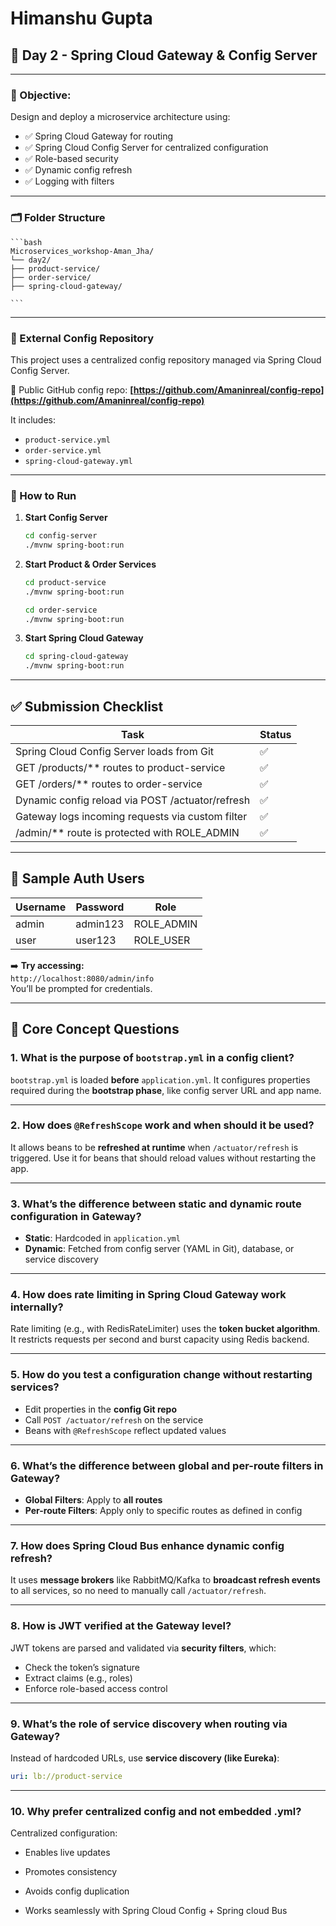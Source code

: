 # Himanshu Gupta

## 📅 Day 2 - Spring Cloud Gateway & Config Server

---

### 🧩 Objective:
Design and deploy a microservice architecture using:
- ✅ Spring Cloud Gateway for routing
- ✅ Spring Cloud Config Server for centralized configuration
- ✅ Role-based security
- ✅ Dynamic config refresh
- ✅ Logging with filters

---

### 🗂️ Folder Structure

    ```bash
    Microservices_workshop-Aman_Jha/
    └── day2/
    ├── product-service/
    ├── order-service/
    ├── spring-cloud-gateway/
    
    ```
---

### 🔗 External Config Repository

This project uses a centralized config repository managed via Spring Cloud Config Server.

📁 Public GitHub config repo:
**[https://github.com/Amaninreal/config-repo](https://github.com/Amaninreal/config-repo)**

It includes:
- `product-service.yml`
- `order-service.yml`
- `spring-cloud-gateway.yml`

---

### 🧪 How to Run

1. **Start Config Server**
   ```bash
   cd config-server
   ./mvnw spring-boot:run
   ```
2. **Start Product & Order Services**
    ```bash
    cd product-service
    ./mvnw spring-boot:run
    
    cd order-service
    ./mvnw spring-boot:run
    
    ```

3. **Start Spring Cloud Gateway**
    ```bash
    cd spring-cloud-gateway
    ./mvnw spring-boot:run
   ```
---
## ✅ Submission Checklist

| Task                                                       | Status |
|------------------------------------------------------------|--------|
| Spring Cloud Config Server loads from Git                  | ✅     |
| GET /products/** routes to product-service                 | ✅     |
| GET /orders/** routes to order-service                     | ✅     |
| Dynamic config reload via POST /actuator/refresh           | ✅     |
| Gateway logs incoming requests via custom filter           | ✅     |
| /admin/** route is protected with ROLE_ADMIN               | ✅     |

---

## 🔐 Sample Auth Users

| Username | Password  | Role       |
|----------|-----------|------------|
| admin    | admin123  | ROLE_ADMIN |
| user     | user123   | ROLE_USER  |

➡️ **Try accessing:**  
`http://localhost:8080/admin/info`  
You’ll be prompted for credentials.

---

## 📘 Core Concept Questions

### 1. What is the purpose of `bootstrap.yml` in a config client?
`bootstrap.yml` is loaded **before** `application.yml`. It configures properties required during the **bootstrap phase**, like config server URL and app name.

---

### 2. How does `@RefreshScope` work and when should it be used?
It allows beans to be **refreshed at runtime** when `/actuator/refresh` is triggered. Use it for beans that should reload values without restarting the app.

---

### 3. What’s the difference between static and dynamic route configuration in Gateway?

- **Static**: Hardcoded in `application.yml`
- **Dynamic**: Fetched from config server (YAML in Git), database, or service discovery

---

### 4. How does rate limiting in Spring Cloud Gateway work internally?
Rate limiting (e.g., with RedisRateLimiter) uses the **token bucket algorithm**. It restricts requests per second and burst capacity using Redis backend.

---

### 5. How do you test a configuration change without restarting services?

- Edit properties in the **config Git repo**
- Call `POST /actuator/refresh` on the service
- Beans with `@RefreshScope` reflect updated values

---

### 6. What’s the difference between global and per-route filters in Gateway?

- **Global Filters**: Apply to **all routes**
- **Per-route Filters**: Apply only to specific routes as defined in config

---

### 7. How does Spring Cloud Bus enhance dynamic config refresh?
It uses **message brokers** like RabbitMQ/Kafka to **broadcast refresh events** to all services, so no need to manually call `/actuator/refresh`.

---

### 8. How is JWT verified at the Gateway level?
JWT tokens are parsed and validated via **security filters**, which:
- Check the token’s signature
- Extract claims (e.g., roles)
- Enforce role-based access control

---

### 9. What’s the role of service discovery when routing via Gateway?
Instead of hardcoded URLs, use **service discovery (like Eureka)**:
```yaml
uri: lb://product-service
````
---
### 10. Why prefer centralized config and not embedded .yml?
Centralized configuration:
- Enables live updates

- Promotes consistency

- Avoids config duplication

- Works seamlessly with Spring Cloud Config + Spring cloud Bus
